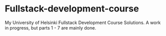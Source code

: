 # Fullstack-development-course
My University of Helsinki Fullstack Development Course Solutions.
A work in progress, but parts 1 - 7 are mainly done.
